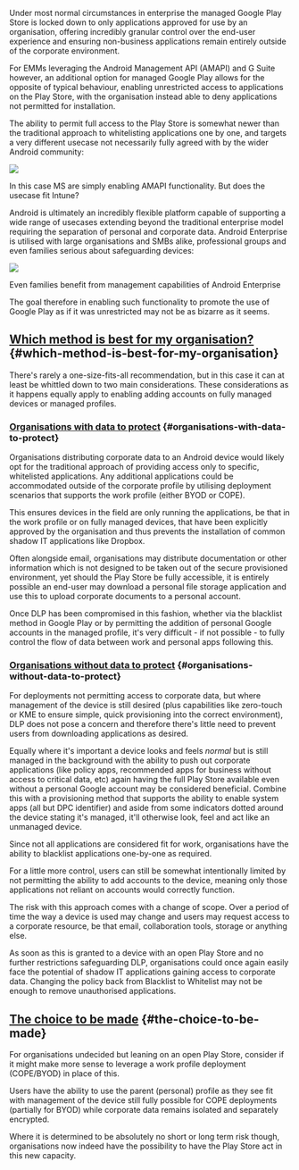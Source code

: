 <!---
title: "Managed Google Play, whitelist or blacklist?"
date: "2019-06-30"
--->

Under most normal circumstances in enterprise the managed Google Play Store is locked down to only applications approved for use by an organisation, offering incredibly granular control over the end-user experience and ensuring non-business applications remain entirely outside of the corporate environment.

For EMMs leveraging the Android Management API (AMAPI) and G Suite however, an additional option for managed Google Play allows for the opposite of typical behaviour, enabling unrestricted access to applications on the Play Store, with the organisation instead able to deny applications not permitted for installation.

The ability to permit full access to the Play Store is somewhat newer than the traditional approach to whitelisting applications one by one, and targets a very different usecase not necessarily fully agreed with by the wider Android community:

![](/wp-content/uploads/2019/04/image.png)

In this case MS are simply enabling AMAPI functionality. But does the usecase fit Intune?

Android is ultimately an incredibly flexible platform capable of supporting a wide range of usecases extending beyond the traditional enterprise model requiring the separation of personal and corporate data. Android Enterprise is utilised with large organisations and SMBs alike, professional groups and even families serious about safeguarding devices:

![](/wp-content/uploads/2019/04/image-1.png)

Even families benefit from management capabilities of Android Enterprise

The goal therefore in enabling such functionality to promote the use of Google Play as if it was unrestricted may not be as bizarre as it seems.

## [Which method is best for my organisation?](#which-method-is-best-for-my-organisation) {#which-method-is-best-for-my-organisation}

There's rarely a one-size-fits-all recommendation, but in this case it can at least be whittled down to two main considerations. These considerations as it happens equally apply to enabling adding accounts on fully managed devices or managed profiles.

### [Organisations with data to protect](#organisations-with-data-to-protect) {#organisations-with-data-to-protect}

Organisations distributing corporate data to an Android device would likely opt for the traditional approach of providing access only to specific, whitelisted applications. Any additional applications could be accommodated outside of the corporate profile by utilising deployment scenarios that supports the work profile (either BYOD or COPE).

This ensures devices in the field are only running the applications, be that in the work profile or on fully managed devices, that have been explicitly approved by the organisation and thus prevents the installation of common shadow IT applications like Dropbox.

Often alongside email, organisations may distribute documentation or other information which is not designed to be taken out of the secure provisioned environment, yet should the Play Store be fully accessible, it is entirely possible an end-user may download a personal file storage application and use this to upload corporate documents to a personal account.

Once DLP has been compromised in this fashion, whether via the blacklist method in Google Play or by permitting the addition of personal Google accounts in the managed profile, it's very difficult - if not possible - to fully control the flow of data between work and personal apps following this.

### [Organisations without data to protect](#organisations-without-data-to-protect) {#organisations-without-data-to-protect}

For deployments not permitting access to corporate data, but where management of the device is still desired (plus capabilities like zero-touch or KME to ensure simple, quick provisioning into the correct environment), DLP does not pose a concern and therefore there's little need to prevent users from downloading applications as desired.

Equally where it's important a device looks and feels _normal_ but is still managed in the background with the ability to push out corporate applications (like policy apps, recommended apps for business without access to critical data, etc) again having the full Play Store available even without a personal Google account may be considered beneficial. Combine this with a provisioning method that supports the ability to enable system apps (all but DPC identifier) and aside from some indicators dotted around the device stating it's managed, it'll otherwise look, feel and act like an unmanaged device.

Since not all applications are considered fit for work, organisations have the ability to blacklist applications one-by-one as required.

For a little more control, users can still be somewhat intentionally limited by not permitting the ability to add accounts to the device, meaning only those applications not reliant on accounts would correctly function.

The risk with this approach comes with a change of scope. Over a period of time the way a device is used may change and users may request access to a corporate resource, be that email, collaboration tools, storage or anything else.

As soon as this is granted to a device with an open Play Store and no further restrictions safeguarding DLP, organisations could once again easily face the potential of shadow IT applications gaining access to corporate data. Changing the policy back from Blacklist to Whitelist may not be enough to remove unauthorised applications.

## [The choice to be made](#the-choice-to-be-made) {#the-choice-to-be-made}

For organisations undecided but leaning on an open Play Store, consider if it might make more sense to leverage a work profile deployment (COPE/BYOD) in place of this.

Users have the ability to use the parent (personal) profile as they see fit with management of the device still fully possible for COPE deployments (partially for BYOD) while corporate data remains isolated and separately encrypted.

Where it is determined to be absolutely no short or long term risk though, organisations now indeed have the possibility to have the Play Store act in this new capacity.
